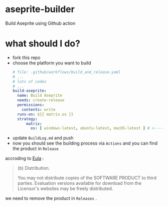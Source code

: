 # aseprite-builder
Build Aseprite using Github action

# what should I do?
- fork this repo
- choose the platform you want to build
  ```yaml
  # file: .github/workflows/build_and_release.yaml
  # ...
  # lots of codes
  # ...
  build-aseprite:
    name: Build Aseprite
    needs: create-release
    permissions:
      contents: write
    runs-on: ${{ matrix.os }}
    strategy:
        matrix:
          os: [ windows-latest, ubuntu-latest, macOS-latest ] # <------- remove platform(s) you don't want
  ```
- update `BuildLog.md` and push
- now you should see the building process via `Actions` and you can find the product in `Release`

accroding to [Eula](https://github.com/aseprite/aseprite/blob/main/EULA.txt) :

> (b) Distribution.
> 
> You may not distribute copies of the SOFTWARE PRODUCT to third parties. Evaluation versions available for download from the Licensor's websites may be freely distributed.

we need to remove the product in `Releases` .
